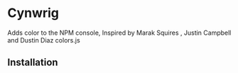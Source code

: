 Cynwrig
=======

Adds color to the NPM console, Inspired by Marak Squires , Justin Campbell and Dustin Diaz colors.js

## Installation
